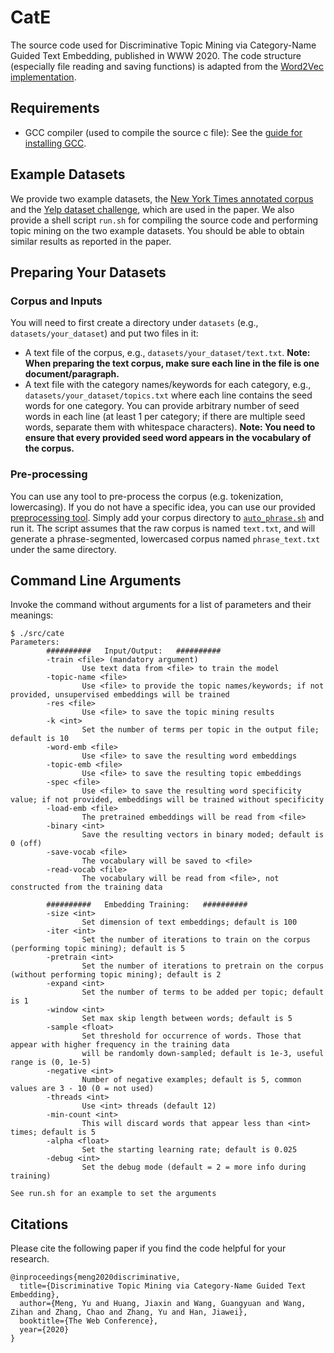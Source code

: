 # CatE

The source code used for Discriminative Topic Mining via Category-Name Guided Text Embedding, published in WWW 2020. The code structure (especially file reading and saving functions) is adapted from the [Word2Vec implementation](https://github.com/tmikolov/word2vec).

## Requirements

* GCC compiler (used to compile the source c file): See the [guide for installing GCC](https://gcc.gnu.org/wiki/InstallingGCC).

## Example Datasets

We provide two example datasets, the [New York Times annotated corpus](datasets/nyt/) and the [Yelp dataset challenge](datasets/yelp/), which are used in the paper. We also provide a shell script ``run.sh`` for compiling the source code and performing topic mining on the two example datasets. You should be able to obtain similar results as reported in the paper.

## Preparing Your Datasets

### Corpus and Inputs

You will need to first create a directory under `datasets` (e.g., `datasets/your_dataset`) and put two files in it:

* A text file of the corpus, e.g., `datasets/your_dataset/text.txt`. **Note: When preparing the text corpus, make sure each line in the file is one document/paragraph.**
* A text file with the category names/keywords for each category, e.g., `datasets/your_dataset/topics.txt` where each line contains the seed words for one category. You can provide arbitrary number of seed words in each line (at least 1 per category; if there are multiple seed words, separate them with whitespace characters). **Note: You need to ensure that every provided seed word appears in the vocabulary of the corpus.**

### Pre-processing

You can use any tool to pre-process the corpus (e.g. tokenization, lowercasing). If you do not have a specific idea, you can use our provided [preprocessing tool](preprocess). Simply add your corpus directory to [`auto_phrase.sh`](/preprocess/auto_phrase.sh#L16) and run it. The script assumes that the raw corpus is named `text.txt`, and will generate a phrase-segmented, lowercased corpus named `phrase_text.txt` under the same directory.

## Command Line Arguments

Invoke the command without arguments for a list of parameters and their meanings:
```
$ ./src/cate
Parameters:
        ##########   Input/Output:   ##########
        -train <file> (mandatory argument)
                Use text data from <file> to train the model
        -topic-name <file>
                Use <file> to provide the topic names/keywords; if not provided, unsupervised embeddings will be trained
        -res <file>
                Use <file> to save the topic mining results
        -k <int>
                Set the number of terms per topic in the output file; default is 10
        -word-emb <file>
                Use <file> to save the resulting word embeddings
        -topic-emb <file>
                Use <file> to save the resulting topic embeddings
        -spec <file>
                Use <file> to save the resulting word specificity value; if not provided, embeddings will be trained without specificity
        -load-emb <file>
                The pretrained embeddings will be read from <file>
        -binary <int>
                Save the resulting vectors in binary moded; default is 0 (off)
        -save-vocab <file>
                The vocabulary will be saved to <file>
        -read-vocab <file>
                The vocabulary will be read from <file>, not constructed from the training data

        ##########   Embedding Training:   ##########
        -size <int>
                Set dimension of text embeddings; default is 100
        -iter <int>
                Set the number of iterations to train on the corpus (performing topic mining); default is 5
        -pretrain <int>
                Set the number of iterations to pretrain on the corpus (without performing topic mining); default is 2
        -expand <int>
                Set the number of terms to be added per topic; default is 1
        -window <int>
                Set max skip length between words; default is 5
        -sample <float>
                Set threshold for occurrence of words. Those that appear with higher frequency in the training data
                will be randomly down-sampled; default is 1e-3, useful range is (0, 1e-5)
        -negative <int>
                Number of negative examples; default is 5, common values are 3 - 10 (0 = not used)
        -threads <int>
                Use <int> threads (default 12)
        -min-count <int>
                This will discard words that appear less than <int> times; default is 5
        -alpha <float>
                Set the starting learning rate; default is 0.025
        -debug <int>
                Set the debug mode (default = 2 = more info during training)

See run.sh for an example to set the arguments
```

## Citations

Please cite the following paper if you find the code helpful for your research.
```
@inproceedings{meng2020discriminative,
  title={Discriminative Topic Mining via Category-Name Guided Text Embedding},
  author={Meng, Yu and Huang, Jiaxin and Wang, Guangyuan and Wang, Zihan and Zhang, Chao and Zhang, Yu and Han, Jiawei},
  booktitle={The Web Conference},
  year={2020}
}
```
